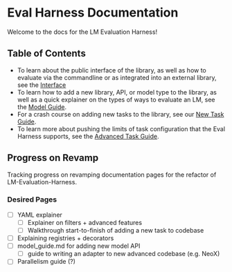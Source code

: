 # Eval Harness Documentation

Welcome to the docs for the LM Evaluation Harness!

## Table of Contents

* To learn about the public interface of the library, as well as how to evaluate via the commandline or as integrated into an external library, see the [Interface](https://github.com/EleutherAI/lm-evaluation-harness/blob/big-refactor/docs/interface.md)
* To learn how to add a new library, API, or model type to the library, as well as a quick explainer on the types of ways to evaluate an LM, see the [Model Guide](https://github.com/EleutherAI/lm-evaluation-harness/blob/big-refactor/docs/model_guide.md).
* For a crash course on adding new tasks to the library, see our [New Task Guide](https://github.com/EleutherAI/lm-evaluation-harness/blob/big-refactor/docs/new_task_guide.md).
* To learn more about pushing the limits of task configuration that the Eval Harness supports, see the [Advanced Task Guide](https://github.com/EleutherAI/lm-evaluation-harness/blob/big-refactor/docs/advanced_task_guide.md).

## Progress on Revamp

Tracking progress on revamping documentation pages for the refactor of LM-Evaluation-Harness.

### Desired Pages

* [ ] YAML explainer
  * [ ] Explainer on filters + advanced features
  * [ ] Walkthrough start-to-finish of adding a new task to codebase
* [ ] Explaining registries + decorators
* [ ] model_guide.md for adding new model API
  * [ ] guide to writing an adapter to new advanced codebase (e.g. NeoX)
* [ ] Parallelism guide (?)
